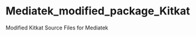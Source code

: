 Mediatek_modified_package_Kitkat
================================

Modified Kitkat Source Files for Mediatek
